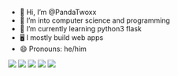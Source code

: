 - 👋 Hi, I’m @PandaTwoxx
- 👀 I’m into computer science and programming
- 🌱 I’m currently learning python3 flask
- 🖥️ I mostly build web apps
- 😄 Pronouns: he/him

![](http://github-profile-summary-cards.vercel.app/api/cards/profile-details?username=PandaTwoxx&theme=algolia)
![](http://github-profile-summary-cards.vercel.app/api/cards/repos-per-language?username=PandaTwoxx&theme=algolia)
![](http://github-profile-summary-cards.vercel.app/api/cards/most-commit-language?username=PandaTwoxx&theme=algolia)
![](http://github-profile-summary-cards.vercel.app/api/cards/stats?username=PandaTwoxx&theme=algolia)
![](http://github-profile-summary-cards.vercel.app/api/cards/productive-time?username=PandaTwoxx&theme=algolia&utcOffset=-5)
<!---
PandaTwoxx/PandaTwoxx is a ✨ special ✨ repository because its `README.md` (this file) appears on your GitHub profile.
You can click the Preview link to take a look at your changes.
--->
